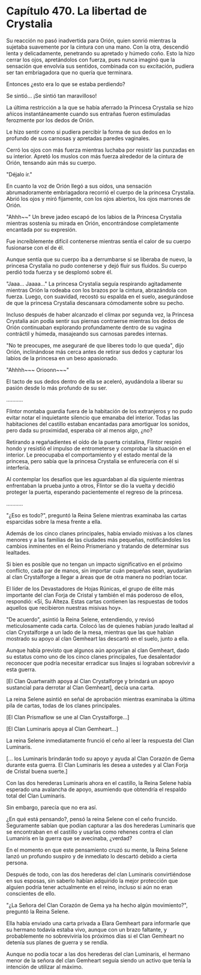 
# Capítulo 470. La libertad de Crystalia


Su reacción no pasó inadvertida para Orión, quien sonrió mientras la sujetaba suavemente por la cintura con una mano. Con la otra, descendió lenta y delicadamente, penetrando su apretado y húmedo coño. Esto la hizo cerrar los ojos, apretándolos con fuerza, pues nunca imaginó que la sensación que envolvía sus sentidos, combinada con su excitación, pudiera ser tan embriagadora que no quería que terminara.

Entonces ¿esto era lo que se estaba perdiendo?

Se sintió... ¡Se sintió tan maravilloso!

La última restricción a la que se había aferrado la Princesa Crystalia se hizo añicos instantáneamente cuando sus entrañas fueron estimuladas ferozmente por los dedos de Orión.

Le hizo sentir como si pudiera percibir la forma de sus dedos en lo profundo de sus carnosas y apretadas paredes vaginales.

Cerró los ojos con más fuerza mientras luchaba por resistir las punzadas en su interior. Apretó los muslos con más fuerza alrededor de la cintura de Orión, tensando aún más su cuerpo.

"Déjalo ir."

En cuanto la voz de Orión llegó a sus oídos, una sensación abrumadoramente embriagadora recorrió el cuerpo de la princesa Crystalia. Abrió los ojos y miró fijamente, con los ojos abiertos, los ojos marrones de Orión.

"Ahhh~~" Un breve jadeo escapó de los labios de la Princesa Crystalia mientras sostenía su mirada en Orión, encontrándose completamente encantada por su expresión.

Fue increíblemente difícil contenerse mientras sentía el calor de su cuerpo fusionarse con el de él.

Aunque sentía que su cuerpo iba a derrumbarse si se liberaba de nuevo, la princesa Crystalia no pudo contenerse y dejó fluir sus fluidos. Su cuerpo perdió toda fuerza y se desplomó sobre él.

"Jaaa... Jaaaa..." La princesa Crystalia seguía respirando agitadamente mientras Orión la rodeaba con los brazos por la cintura, abrazándola con fuerza. Luego, con suavidad, recostó su espalda en el suelo, asegurándose de que la princesa Crystalia descansara cómodamente sobre su pecho.

Incluso después de haber alcanzado el clímax por segunda vez, la Princesa Crystalia aún podía sentir sus piernas contraerse mientras los dedos de Orión continuaban explorando profundamente dentro de su vagina contráctil y húmeda, masajeando sus carnosas paredes internas.

"No te preocupes, me aseguraré de que liberes todo lo que queda", dijo Orión, inclinándose más cerca antes de retirar sus dedos y capturar los labios de la princesa en un beso apasionado.

"Ahhhh~~~ Orioonn~~~"

El tacto de sus dedos dentro de ella se aceleró, ayudándola a liberar su pasión desde lo más profundo de su ser.

…........

Flintor montaba guardia fuera de la habitación de los extranjeros y no pudo evitar notar el inquietante silencio que emanaba del interior. Todas las habitaciones del castillo estaban encantadas para amortiguar los sonidos, pero dada su proximidad, esperaba oír al menos algo, ¿no?

Retirando a regañadientes el oído de la puerta cristalina, Flintor respiró hondo y resistió el impulso de entrometerse y comprobar la situación en el interior. Le preocupaba el comportamiento y el estado mental de la princesa, pero sabía que la princesa Crystalia se enfurecería con él si interfería.

Al contemplar los desafíos que les aguardaban al día siguiente mientras enfrentaban la prueba junto a otros, Flintor se dio la vuelta y decidió proteger la puerta, esperando pacientemente el regreso de la princesa.

…........

"¿Eso es todo?", preguntó la Reina Selene mientras examinaba las cartas esparcidas sobre la mesa frente a ella.

Además de los cinco clanes principales, había enviado misivas a los clanes menores y a las familias de las ciudades más pequeñas, notificándoles los cambios inminentes en el Reino Prismeriano y tratando de determinar sus lealtades.

Si bien es posible que no tengan un impacto significativo en el próximo conflicto, cada par de manos, sin importar cuán pequeñas sean, ayudarían al clan Crystalforge a llegar a áreas que de otra manera no podrían tocar.

El líder de los Devastadores de Hojas Rúnicas, el grupo de élite más importante del clan Forja de Cristal y también el más poderoso de ellos, respondió: «Sí, Su Alteza. Estas cartas contienen las respuestas de todos aquellos que recibieron nuestras misivas hoy».

"De acuerdo", asintió la Reina Selene, entendiendo, y revisó meticulosamente cada carta. Colocó las de quienes habían jurado lealtad al clan Crystalforge a un lado de la mesa, mientras que las que habían mostrado su apoyo al clan Gemheart las descartó en el suelo, junto a ella.

Aunque había previsto que algunos aún apoyarían al clan Gemheart, dado su estatus como uno de los cinco clanes principales, fue desalentador reconocer que podría necesitar erradicar sus linajes si lograban sobrevivir a esta guerra.

[El Clan Quartwraith apoya al Clan Crystalforge y brindará un apoyo sustancial para derrotar al Clan Gemheart], decía una carta.

La reina Selene asintió en señal de aprobación mientras examinaba la última pila de cartas, todas de los clanes principales.

[El Clan Prismaflow se une al Clan Crystalforge...]

[El Clan Luminaris apoya al Clan Gemheart...]

La reina Selene inmediatamente frunció el ceño al leer la respuesta del Clan Luminaris.

[... los Luminaris brindarán todo su apoyo y ayuda al Clan Corazón de Gema durante esta guerra. El Clan Luminaris les desea a ustedes y al Clan Forja de Cristal buena suerte.]

Con las dos herederas Luminaris ahora en el castillo, la Reina Selene había esperado una avalancha de apoyo, asumiendo que obtendría el respaldo total del Clan Luminaris.

Sin embargo, parecía que no era así.

¿En qué está pensando?, pensó la reina Selene con el ceño fruncido. Seguramente sabían que podían capturar a las dos herederas Luminaris que se encontraban en el castillo y usarlas como rehenes contra el clan Lumaniris en la guerra que se avecinaba, ¿verdad?

En el momento en que este pensamiento cruzó su mente, la Reina Selene lanzó un profundo suspiro y de inmediato lo descartó debido a cierta persona.

Después de todo, con las dos herederas del clan Luminaris convirtiéndose en sus esposas, sin saberlo habían adquirido la mejor protección que alguien podría tener actualmente en el reino, incluso si aún no eran conscientes de ello.

"¿La Señora del Clan Corazón de Gema ya ha hecho algún movimiento?", preguntó la Reina Selene.

Ella había enviado una carta privada a Elara Gemheart para informarle que su hermano todavía estaba vivo, aunque con un brazo faltante, y probablemente no sobreviviría los próximos días si el Clan Gemheart no detenía sus planes de guerra y se rendía.

Aunque no podía tocar a las dos herederas del clan Luminaris, el hermano menor de la señora del clan Gemheart seguía siendo un activo que tenía la intención de utilizar al máximo.